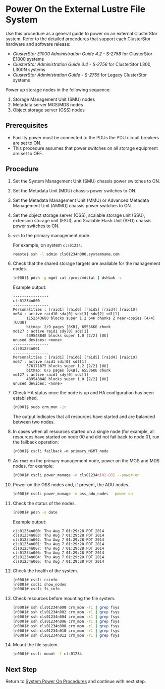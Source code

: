 # Power On the External Lustre File System

Use this procedure as a general guide to power on an external ClusterStor system. Refer to the detailed procedures that support each ClusterStor hardware and software release:

* *ClusterStor E1000 Administration Guide 4.2 - S-2758* for ClusterStor E1000 systems
* *ClusterStor Administration Guide 3.4 - S-2756* for ClusterStor L300, L300N systems
* *ClusterStor Administration Guide - S-2755* for Legacy ClusterStor systems

Power up storage nodes in the following sequence:

1.  Storage Management Unit \(SMU\) nodes
1.  Metadata server MGS/MDS nodes
1.  Object storage server \(OSS\) nodes

## Prerequisites

* Facility power must be connected to the PDUs the PDU circuit breakers are set to ON.
* This procedure assumes that power switches on all storage equipment are set to OFF.

## Procedure

1.  Set the System Management Unit \(SMU\) chassis power switches to ON.

1.  Set the Metadata Unit \(MDU\) chassis power switches to ON.

1.  Set the Metadata Management Unit \(MMU\) or Advanced Metadata Management Unit \(AMMU\) chassis power switches to ON.

1.  Set the object storage server \(OSS\), scalable storage unit \(SSU\), extension storage unit \(ESU\), and Scalable Flash Unit \(SFU\) chassis power switches to ON.

1.  `ssh` to the primary management node.

    For example, on system `cls01234`.

    ```bash
    remote$ ssh -l admin cls01234n000.systemname.com
    ```

1.  Check that the shared storage targets are available for the management nodes.

    ```bash
    [n000]$ pdsh -g mgmt cat /proc/mdstat | dshbak -c
    ```

    Example output:

    ```
    ----------------
    cls01234n000
    ----------------
    Personalities : [raid1] [raid6] [raid5] [raid4] [raid10]
    md64 : active raid10 sda[0] sdc[3] sdw[2] sdl[1]
          1152343680 blocks super 1.2 64K chunks 2 near-copies [4/4] [UUUU]
          bitmap: 2/9 pages [8KB], 65536KB chunk
    md127 : active raid1 sdy[0] sdz[1]
          439548848 blocks super 1.0 [2/2] [UU]
    unused devices: <none>
    ----------------
    cls01234n001
    ----------------
    Personalities : [raid1] [raid6] [raid5] [raid4] [raid10]
    md67 : active raid1 sdi[0] sdt[1]
          576171875 blocks super 1.2 [2/2] [UU]
          bitmap: 0/5 pages [0KB], 65536KB chunk
    md127 : active raid1 sdy[0] sdz[1]
          439548848 blocks super 1.0 [2/2] [UU]
    unused devices: <none>
    ```

1.  Check HA status once the node is up and HA configuration has been established.

    ```bash
    [n000]$ sudo crm_mon -1r
    ```

    The output indicates that all resources have started and are balanced between two nodes.

1.  In cases when all resources started on a single node \(for example, all resources have started on node 00 and did not fail back to node 01, run the failback operation:

    ```bash
    [n000]$ cscli failback –n primary_MGMT_node
    ```

1.  As `root` on the primary management node, power on the MGS and MDS nodes, for example:

    ```bash
    [n000]# cscli power_manage -n cls01234n[02-03] --power-on

    ```

1. Power on the OSS nodes and, if present, the ADU nodes.

    ```bash
    [n000]# cscli power_manage -n oss_adu_nodes --power-on

    ```

1. Check the status of the nodes.

    ```bash
    [n000]# pdsh -a date
    ```

    Example output:

    ```
    cls01234n000: Thu Aug 7 01:29:28 PDT 2014
    cls01234n003: Thu Aug 7 01:29:28 PDT 2014
    cls01234n002: Thu Aug 7 01:29:28 PDT 2014
    cls01234n001: Thu Aug 7 01:29:28 PDT 2014
    cls01234n007: Thu Aug 7 01:29:28 PDT 2014
    cls01234n006: Thu Aug 7 01:29:28 PDT 2014
    cls01234n004: Thu Aug 7 01:29:28 PDT 2014
    cls01234n005: Thu Aug 7 01:29:28 PDT 2014
    ```

1. Check the health of the system.

    ```bash
    [n000]# cscli csinfo
    [n000]# cscli show_nodes
    [n000]# cscli fs_info
    ```

1. Check resources before mounting the file system.

    ```bash
    [n000]# ssh cls01234n000 crm_mon -r1 | grep fsys
    [n000]# ssh cls01234n002 crm_mon -r1 | grep fsys
    [n000]# ssh cls01234n004 crm_mon -r1 | grep fsys
    [n000]# ssh cls01234n006 crm_mon -r1 | grep fsys
    [n000]# ssh cls01234n008 crm_mon -r1 | grep fsys
    [n000]# ssh cls01234n010 crm_mon -r1 | grep fsys
    [n000]# ssh cls01234n012 crm_mon -r1 | grep fsys
    ```

1. Mount the file system.

    ```bash
    [n000]# cscli mount -f cls01234
    ```

## Next Step

Return to [System Power On Procedures](System_Power_On_Procedures.md) and continue with next step.
